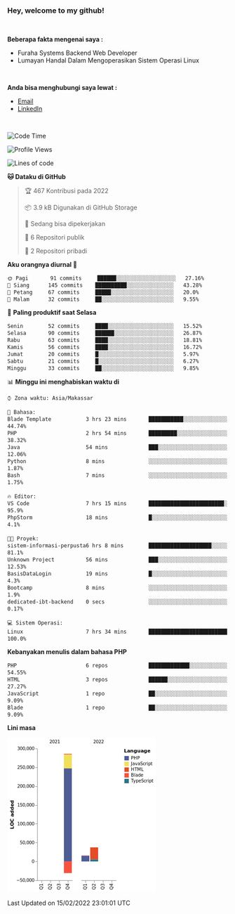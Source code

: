 <h3>Hey, welcome to my github!</h3>

<br>

<p><strong>Beberapa fakta mengenai saya :</strong></p>

<ul>
  <li>Furaha Systems Backend Web Developer</li>
  <li>Lumayan Handal Dalam Mengoperasikan Sistem Operasi Linux</li>
</ul>

<br>

<p><strong>Anda bisa menghubungi saya lewat :</strong></p>

<ul>
  <li><a href="mailto:renaldiapriyanto419@gmail.com">Email</a></li>
  <li><a href="https://www.linkedin.com/in/renaldi-kadang-314314206/">LinkedIn</a></li>
</ul>

<br>

<!--START_SECTION:waka-->
![Code Time](http://img.shields.io/badge/Code%20Time-7%20hrs%2055%20mins-blue)

![Profile Views](http://img.shields.io/badge/Profil%20dilihat-93-blue)

![Lines of code](https://img.shields.io/badge/Sejak%20Hello%20World%20aku%20telah%20menulis-271%20Thousand%20baris%20kode-blue)

**🐱 Dataku di GitHub** 

> 🏆 467 Kontribusi pada 2022
 > 
> 📦 3.9 kB Digunakan di GitHub Storage 
 > 
> 💼 Sedang bisa dipekerjakan
 > 
> 📜 6 Repositori publik 
 > 
> 🔑 2 Repositori pribadi  
 > 
**Aku orangnya diurnal 🐤** 

```text
🌞 Pagi       91 commits     ██████░░░░░░░░░░░░░░░░░░░   27.16% 
🌆 Siang      145 commits    ██████████░░░░░░░░░░░░░░░   43.28% 
🌃 Petang     67 commits     █████░░░░░░░░░░░░░░░░░░░░   20.0% 
🌙 Malam      32 commits     ██░░░░░░░░░░░░░░░░░░░░░░░   9.55%

```
📅 **Paling produktif saat Selasa** 

```text
Senin        52 commits     ████░░░░░░░░░░░░░░░░░░░░░   15.52% 
Selasa       90 commits     ██████░░░░░░░░░░░░░░░░░░░   26.87% 
Rabu         63 commits     ████░░░░░░░░░░░░░░░░░░░░░   18.81% 
Kamis        56 commits     ████░░░░░░░░░░░░░░░░░░░░░   16.72% 
Jumat        20 commits     █░░░░░░░░░░░░░░░░░░░░░░░░   5.97% 
Sabtu        21 commits     █░░░░░░░░░░░░░░░░░░░░░░░░   6.27% 
Minggu       33 commits     ██░░░░░░░░░░░░░░░░░░░░░░░   9.85%

```


📊 **Minggu ini menghabiskan waktu di** 

```text
⌚︎ Zona waktu: Asia/Makassar

💬 Bahasa: 
Blade Template           3 hrs 23 mins       ███████████░░░░░░░░░░░░░░   44.74% 
PHP                      2 hrs 54 mins       █████████░░░░░░░░░░░░░░░░   38.32% 
Java                     54 mins             ███░░░░░░░░░░░░░░░░░░░░░░   12.06% 
Python                   8 mins              ░░░░░░░░░░░░░░░░░░░░░░░░░   1.87% 
Bash                     7 mins              ░░░░░░░░░░░░░░░░░░░░░░░░░   1.75%

🔥 Editor: 
VS Code                  7 hrs 15 mins       ████████████████████████░   95.9% 
PhpStorm                 18 mins             █░░░░░░░░░░░░░░░░░░░░░░░░   4.1%

🐱‍💻 Proyek: 
sistem-informasi-perpusta6 hrs 8 mins        ████████████████████░░░░░   81.1% 
Unknown Project          56 mins             ███░░░░░░░░░░░░░░░░░░░░░░   12.53% 
BasisDataLogin           19 mins             █░░░░░░░░░░░░░░░░░░░░░░░░   4.3% 
Bootcamp                 8 mins              ░░░░░░░░░░░░░░░░░░░░░░░░░   1.9% 
dedicated-ibt-backend    0 secs              ░░░░░░░░░░░░░░░░░░░░░░░░░   0.17%

💻 Sistem Operasi: 
Linux                    7 hrs 34 mins       █████████████████████████   100.0%

```

**Kebanyakan menulis dalam bahasa PHP** 

```text
PHP                      6 repos             █████████████░░░░░░░░░░░░   54.55% 
HTML                     3 repos             ██████░░░░░░░░░░░░░░░░░░░   27.27% 
JavaScript               1 repo              ██░░░░░░░░░░░░░░░░░░░░░░░   9.09% 
Blade                    1 repo              ██░░░░░░░░░░░░░░░░░░░░░░░   9.09%

```


**Lini masa**

![Chart not found](https://raw.githubusercontent.com/Sylent-Sys/Sylent-Sys/main/charts/bar_graph.png) 


 Last Updated on 15/02/2022 23:01:01 UTC
<!--END_SECTION:waka-->
